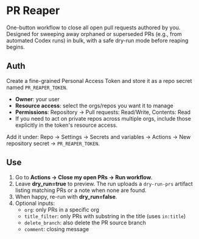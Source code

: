 # PR Reaper

One-button workflow to close all open pull requests authored by you. Designed for sweeping away
orphaned or superseded PRs (e.g., from automated Codex runs) in bulk, with a safe dry-run mode
before reaping begins.

## Auth
Create a fine-grained Personal Access Token and store it as a repo secret named
`PR_REAPER_TOKEN`.

- **Owner**: your user
- **Resource access**: select the orgs/repos you want it to manage
- **Permissions**: Repository → Pull requests: Read/Write, Contents: Read
- If you need to act on private repos across multiple orgs, include those explicitly in the
  token's resource access.

Add it under: Repo → Settings → Secrets and variables → Actions → New repository secret →
`PR_REAPER_TOKEN`.

## Use
1. Go to **Actions → Close my open PRs → Run workflow**.
2. Leave **dry_run=true** to preview. The run uploads a `dry-run-prs`
   artifact listing matching PRs or a note when none are found.
3. When happy, re-run with **dry_run=false**.
4. Optional inputs:
   - `org`: only PRs in a specific org
   - `title_filter`: only PRs with substring in the title (uses `in:title`)
   - `delete_branch`: also delete the PR source branch
   - `comment`: closing message
